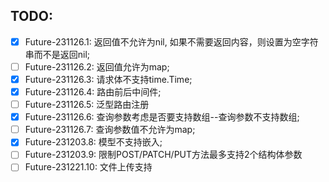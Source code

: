 
## TODO:
- [x] Future-231126.1: 返回值不允许为nil, 如果不需要返回内容，则设置为空字符串而不是返回nil;
- [ ] Future-231126.2: 返回值允许为map;
- [x] Future-231126.3: 请求体不支持time.Time;
- [x] Future-231126.4: 路由前后中间件;
- [ ] Future-231126.5: 泛型路由注册
- [x] Future-231126.6: 查询参数考虑是否要支持数组--查询参数不支持数组;
- [ ] Future-231126.7: 查询参数值不允许为map;
- [x] Future-231203.8: 模型不支持嵌入;
- [ ] Future-231203.9: 限制POST/PATCH/PUT方法最多支持2个结构体参数
- [ ] Future-231221.10: 文件上传支持
